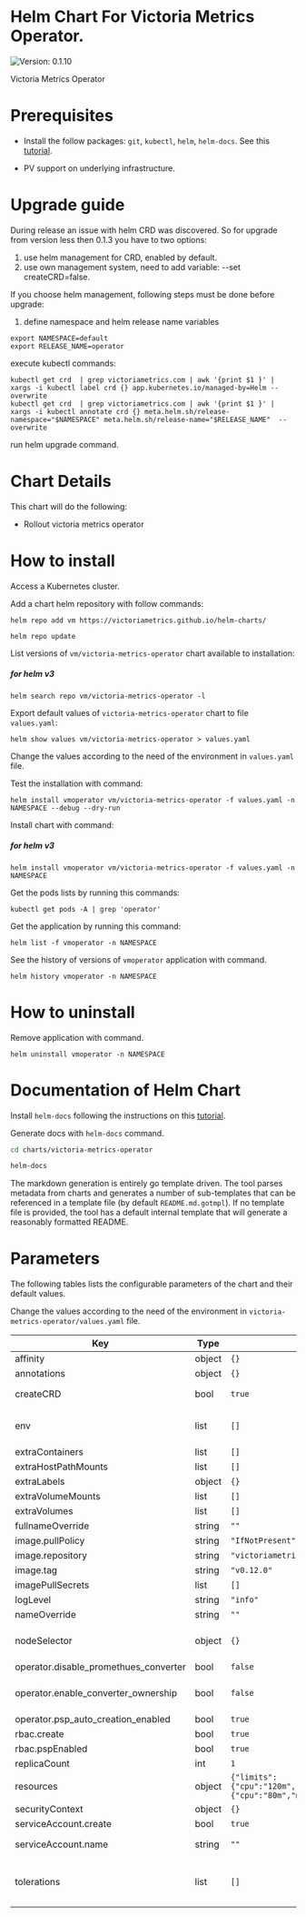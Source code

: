 # Helm Chart For Victoria Metrics Operator.

 ![Version: 0.1.10](https://img.shields.io/badge/Version-0.1.10-informational?style=flat-square)

Victoria Metrics Operator

# Prerequisites

* Install the follow packages: ``git``, ``kubectl``, ``helm``, ``helm-docs``. See this [tutorial](../../REQUIREMENTS.md).

* PV support on underlying infrastructure.

# Upgrade guide

 During release an issue with helm CRD was discovered. So for upgrade from version less then 0.1.3 you have to two options:
 1) use helm management for CRD, enabled by default.
 2) use own management system, need to add variable: --set createCRD=false.

If you choose helm management, following steps must be done before upgrade:

1) define namespace and helm release name variables
```
export NAMESPACE=default
export RELEASE_NAME=operator
```
execute kubectl commands:
```
kubectl get crd  | grep victoriametrics.com | awk '{print $1 }' | xargs -i kubectl label crd {} app.kubernetes.io/managed-by=Helm --overwrite
kubectl get crd  | grep victoriametrics.com | awk '{print $1 }' | xargs -i kubectl annotate crd {} meta.helm.sh/release-namespace="$NAMESPACE" meta.helm.sh/release-name="$RELEASE_NAME"  --overwrite
```

run helm upgrade command.

# Chart Details

This chart will do the following:

* Rollout victoria metrics operator

# How to install

Access a Kubernetes cluster.

Add a chart helm repository with follow commands:

```console
helm repo add vm https://victoriametrics.github.io/helm-charts/

helm repo update
```

List versions of ``vm/victoria-metrics-operator`` chart available to installation:

##### for helm v3

```console
helm search repo vm/victoria-metrics-operator -l
```

Export default values of ``victoria-metrics-operator`` chart to file ``values.yaml``:

```console
helm show values vm/victoria-metrics-operator > values.yaml
```

Change the values according to the need of the environment in ``values.yaml`` file.

Test the installation with command:

```console
helm install vmoperator vm/victoria-metrics-operator -f values.yaml -n NAMESPACE --debug --dry-run
```

Install chart with command:

##### for helm v3

```console
helm install vmoperator vm/victoria-metrics-operator -f values.yaml -n NAMESPACE
```

Get the pods lists by running this commands:

```console
kubectl get pods -A | grep 'operator'
```

Get the application by running this command:

```console
helm list -f vmoperator -n NAMESPACE
```

See the history of versions of ``vmoperator`` application with command.

```console
helm history vmoperator -n NAMESPACE
```

# How to uninstall

Remove application with command.

```console
helm uninstall vmoperator -n NAMESPACE
```

# Documentation of Helm Chart

Install ``helm-docs`` following the instructions on this [tutorial](../../REQUIREMENTS.md).

Generate docs with ``helm-docs`` command.

```bash
cd charts/victoria-metrics-operator

helm-docs
```

The markdown generation is entirely go template driven. The tool parses metadata from charts and generates a number of sub-templates that can be referenced in a template file (by default ``README.md.gotmpl``). If no template file is provided, the tool has a default internal template that will generate a reasonably formatted README.

# Parameters

The following tables lists the configurable parameters of the chart and their default values.

Change the values according to the need of the environment in ``victoria-metrics-operator/values.yaml`` file.

| Key | Type | Default | Description |
|-----|------|---------|-------------|
| affinity | object | `{}` | Pod affinity |
| annotations | object | `{}` | Annotations to be added to the all resources |
| createCRD | bool | `true` | enables CRD creation and management. -- with this option, if you remove this chart, all crd resources will be deleted with it. |
| env | list | `[]` | extra settings for the operator deployment. full list Ref: [https://github.com/VictoriaMetrics/operator/blob/master/vars.MD](https://github.com/VictoriaMetrics/operator/blob/master/vars.MD) |
| extraContainers | list | `[]` |  |
| extraHostPathMounts | list | `[]` |  |
| extraLabels | object | `{}` | Labels to be added to the all resources |
| extraVolumeMounts | list | `[]` |  |
| extraVolumes | list | `[]` |  |
| fullnameOverride | string | `""` | Overrides the full name of server component |
| image.pullPolicy | string | `"IfNotPresent"` | Image pull policy |
| image.repository | string | `"victoriametrics/operator"` | Image repository |
| image.tag | string | `"v0.12.0"` | Image tag |
| imagePullSecrets | list | `[]` | Secret to pull images |
| logLevel | string | `"info"` | VM operator log level -- possible values: info and error. |
| nameOverride | string | `""` | VM operatror deployment name overrid |
| nodeSelector | object | `{}` | Pod's node selector. Ref: [https://kubernetes.io/docs/user-guide/node-selection/](https://kubernetes.io/docs/user-guide/node-selection/ |
| operator.disable_promethues_converter | bool | `false` | By default, operator converts prometheus-operator objects. |
| operator.enable_converter_ownership | bool | `false` | Enables ownership reference for converted prometheus-operator objects, it will remove corresponding victoria-metrics objects in case of deletion prometheus one. |
| operator.psp_auto_creation_enabled | bool | `true` | By default, operator creates psp for its objects. |
| rbac.create | bool | `true` | Specifies whether the RBAC resources should be created |
| rbac.pspEnabled | bool | `true` |  |
| replicaCount | int | `1` |  |
| resources | object | `{"limits":{"cpu":"120m","memory":"320Mi"},"requests":{"cpu":"80m","memory":"120Mi"}}` | Resource object |
| securityContext | object | `{}` |  |
| serviceAccount.create | bool | `true` | Specifies whether a service account should be created |
| serviceAccount.name | string | `""` | The name of the service account to use. If not set and create is true, a name is generated using the fullname template |
| tolerations | list | `[]` | Array of tolerations object. Ref: [https://kubernetes.io/docs/concepts/configuration/assign-pod-node/](https://kubernetes.io/docs/concepts/configuration/assign-pod-node/) |